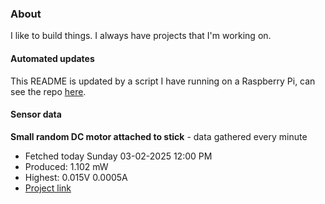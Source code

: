 ### About
I like to build things. I always have projects that I'm working on.

#### Automated updates
This README is updated by a script I have running on a Raspberry Pi, can see the repo [here](https://github.com/jdc-cunningham/raspi-git-repo-updater).

#### Sensor data


**Small random DC motor attached to stick** - data gathered every minute
- Fetched today Sunday 03-02-2025 12:00 PM
- Produced: 1.102 mW
- Highest: 0.015V 0.0005A
- [Project link](https://github.com/jdc-cunningham/turbine-raspi)